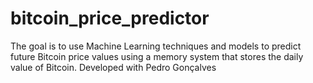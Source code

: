 # bitcoin_price_predictor
The goal is to use Machine Learning techniques and models to predict future Bitcoin price values ​​using a memory system that stores the daily value of Bitcoin. Developed with Pedro Gonçalves

